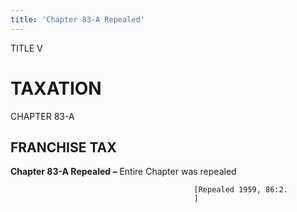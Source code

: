 ```yaml
---
title: 'Chapter 83-A Repealed'
---
```


TITLE V
                                             
TAXATION
========

CHAPTER 83-A
                                             
FRANCHISE TAX
-------------

**Chapter 83-A Repealed –** Entire Chapter was repealed


                                             [Repealed 1959, 86:2.
                                             ]
